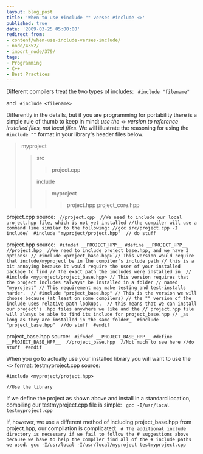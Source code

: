 ```yaml
---
layout: blog_post
title: 'When to use #include "" verses #include <>'
published: true
date: '2009-03-25 05:00:00'
redirect_from:
- content/when-use-include-verses-include/
- node/4352/
- import_node/379/
tags:
- Programming
- C++
- Best Practices
---
```


Different compilers treat the two types of includes: ` #include "filename"`

and ` #include <filename>`

Differently in the details, but if you are programming for portability there is a simple rule of thumb to keep in mind: *use the `<>` version to reference installed files, not local files*. We will illustrate the reasoning for using the `#include ""` format in your library's header files below.

> myproject
>
> > src
> >
> > > project.cpp
> >
> > include
> >
> > > myproject
> > >
> > > > project.hpp project_core.hpp

project.cpp source: ` //project.cpp  //We need to include our local project.hpp file, which is not yet installed //the compiler will use a command line similar to the following: //gcc src/project.cpp -I include/  #include "myproject/project.hpp"  // do stuff`

project.hpp source: ` #ifndef __PROJECT_HPP__ #define __PROJECT_HPP__  //project.hpp  //We need to include project_base.hpp, and we have 3 options: // #include <project_base.hpp> // This version would require that include/myproject be in the compiler's include path // this is a bit annoying because it would require the user of your installed package to find // the exact path the includes were installed in  // #include <myproject/project_base.hpp> // This version requires that the project includes *always* be installed in a folder // named "myproject" // This requirement may make testing and test-installs harder.  // #include "project_base.hpp" // This is the version we will choose because (at least on some compilers) // the "" version of the include uses relative path lookups.  // this means that we can install our project's .hpp files anywhere we like and the // project.hpp file will always be able to find its include for project_base.hpp // _as long as they are installed in the same folder_  #include "project_base.hpp"  //do stuff  #endif`

project_base.hpp source: ` #ifndef __PROJECT_BASE_HPP__ #define __PROJECT_BASE_HPP__  //project_base.hpp  //Not much to see here //do stuff  #endif`

When you go to actually use your installed library you will want to use the \<\> format: testmyproject.cpp source:

    #include <myproject/project.hpp>

    //Use the library

If we define the project as shown above and install in a standard location, compiling our testmyproject.cpp file is simple: ` gcc -I/usr/local testmyproject.cpp`

If, however, we use a different method of including project_base.hpp from project.hpp, our compilation is complicated: ` # The additional include directory is necessary if we fail to follow the # suggestions above because we have to help the compiler find all of the # include paths we used. gcc -I/usr/local -I/usr/local/myproject testmyproject.cpp`
